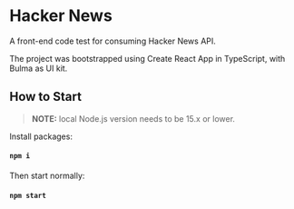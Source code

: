 # Hacker News

A front-end code test for consuming Hacker News API.

The project was bootstrapped using Create React App in TypeScript, with Bulma as UI kit.

## How to Start

> **NOTE:** local Node.js version needs to be 15.x or lower.

Install packages:

#### `npm i`

Then start normally:

#### `npm start`

